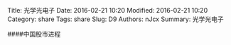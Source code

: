 Title: 光学光电子
Date: 2016-02-21 10:20
Modified: 2016-02-21 10:20
Category: share
Tags: share
Slug: D9
Authors: nJcx
Summary: 光学光电子


####中国股市进程

